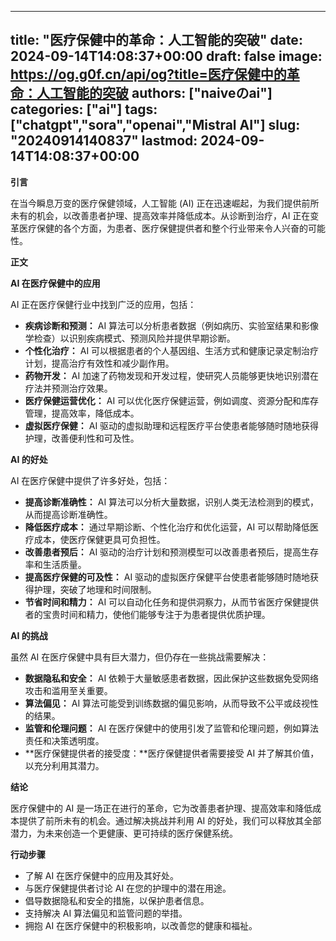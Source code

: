 
---
title: "医疗保健中的革命：人工智能的突破"
date: 2024-09-14T14:08:37+00:00
draft: false
image: https://og.g0f.cn/api/og?title=医疗保健中的革命：人工智能的突破
authors: ["naiveのai"]
categories: ["ai"]
tags: ["chatgpt","sora","openai","Mistral AI"]
slug: "20240914140837"
lastmod: 2024-09-14T14:08:37+00:00
---
**引言**

在当今瞬息万变的医疗保健领域，人工智能 (AI) 正在迅速崛起，为我们提供前所未有的机会，以改善患者护理、提高效率并降低成本。从诊断到治疗，AI 正在变革医疗保健的各个方面，为患者、医疗保健提供者和整个行业带来令人兴奋的可能性。

**正文**

**AI 在医疗保健中的应用**

AI 正在医疗保健行业中找到广泛的应用，包括：

- **疾病诊断和预测：** AI 算法可以分析患者数据（例如病历、实验室结果和影像学检查）以识别疾病模式、预测风险并提供早期诊断。
- **个性化治疗：** AI 可以根据患者的个人基因组、生活方式和健康记录定制治疗计划，提高治疗有效性和减少副作用。
- **药物开发：** AI 加速了药物发现和开发过程，使研究人员能够更快地识别潜在疗法并预测治疗效果。
- **医疗保健运营优化：** AI 可以优化医疗保健运营，例如调度、资源分配和库存管理，提高效率，降低成本。
- **虚拟医疗保健：** AI 驱动的虚拟助理和远程医疗平台使患者能够随时随地获得护理，改善便利性和可及性。

**AI 的好处**

AI 在医疗保健中提供了许多好处，包括：

- **提高诊断准确性：** AI 算法可以分析大量数据，识别人类无法检测到的模式，从而提高诊断准确性。
- **降低医疗成本：** 通过早期诊断、个性化治疗和优化运营，AI 可以帮助降低医疗成本，使医疗保健更具可负担性。
- **改善患者预后：** AI 驱动的治疗计划和预测模型可以改善患者预后，提高生存率和生活质量。
- **提高医疗保健的可及性：** AI 驱动的虚拟医疗保健平台使患者能够随时随地获得护理，突破了地理和时间限制。
- **节省时间和精力：** AI 可以自动化任务和提供洞察力，从而节省医疗保健提供者的宝贵时间和精力，使他们能够专注于为患者提供优质护理。

**AI 的挑战**

虽然 AI 在医疗保健中具有巨大潜力，但仍存在一些挑战需要解决：

- **数据隐私和安全：** AI 依赖于大量敏感患者数据，因此保护这些数据免受网络攻击和滥用至关重要。
- **算法偏见：** AI 算法可能受到训练数据的偏见影响，从而导致不公平或歧视性的结果。
- **监管和伦理问题：** AI 在医疗保健中的使用引发了监管和伦理问题，例如算法责任和决策透明度。
- **医疗保健提供者的接受度：**医疗保健提供者需要接受 AI 并了解其价值，以充分利用其潜力。

**结论**

医疗保健中的 AI 是一场正在进行的革命，它为改善患者护理、提高效率和降低成本提供了前所未有的机会。通过解决挑战并利用 AI 的好处，我们可以释放其全部潜力，为未来创造一个更健康、更可持续的医疗保健系统。

**行动步骤**

* 了解 AI 在医疗保健中的应用及其好处。
* 与医疗保健提供者讨论 AI 在您的护理中的潜在用途。
* 倡导数据隐私和安全的措施，以保护患者信息。
* 支持解决 AI 算法偏见和监管问题的举措。
* 拥抱 AI 在医疗保健中的积极影响，以改善您的健康和福祉。